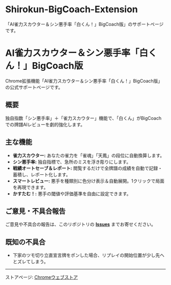 # Shirokun-BigCoach-Extension
「AI雀力スカウター＆シン悪手率「白くん！」BigCoach版」のサポートページです。

# AI雀力スカウター＆シン悪手率「白くん！」BigCoach版

Chrome拡張機能「AI雀力スカウター＆シン悪手率「白くん！」BigCoach版」の公式サポートページです。

## 概要

独自指数「シン悪手率」＋「雀力スカウター」機能で、「白くん」がBigCoachでの牌譜AIレビューを劇的強化します。

## 主な機能

*   **雀力スカウター:** あなたの雀力を「雀魂」「天鳳」の段位に自動換算します。
*   **シン悪手率:** 独自指標で、急所のミスを浮き彫りにします。
*   **戦績オートセーブ＆レポート:** 閲覧するだけで全牌譜の成績を自動で記録・蓄積し、レポート化します。
*   **スマートレビュー:** 悪手を種類別に色分け表示＆自動展開。1クリックで局面を再現できます。
*   **かすたむ！:** 悪手の閾値や評価基準を自由に設定できます。

## ご意見・不具合報告

ご意見や不具合の報告は、このリポジトリの **[Issues](https://github.com/SayanoYuta/Shirokun-BigCoach-Extension/issues)** までお寄せください。

## 既知の不具合

*   下家のツモ切り立直宣言牌をポンした場合、リプレイの開始位置が少し先へとズレてしまう。

---
ストアページ: [Chromeウェブストア](ここに後でストアのURLを貼る)
